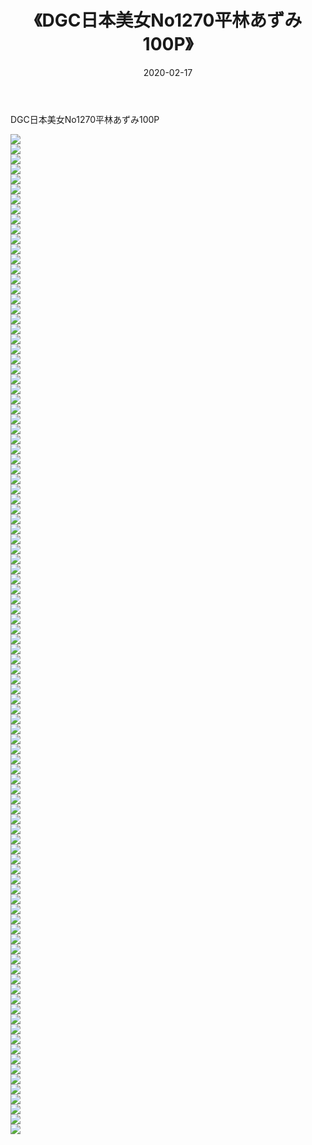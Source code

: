 ﻿---
layout: post
title:  《DGC日本美女No1270平林あずみ100P》
date:   2020-02-17
img: http://pic.660000.xyz/1:/性感/2020/DGC日本美女No1270平林あずみ100P/000.jpg
categories: [美女, 清纯, 唯美]
---

DGC日本美女No1270平林あずみ100P

  ![](http://pic.660000.xyz/1:/性感/2020/DGC日本美女No1270平林あずみ100P/001.jpg) <br> ![](http://pic.660000.xyz/1:/性感/2020/DGC日本美女No1270平林あずみ100P/002.jpg) <br> ![](http://pic.660000.xyz/1:/性感/2020/DGC日本美女No1270平林あずみ100P/003.jpg) <br> ![](http://pic.660000.xyz/1:/性感/2020/DGC日本美女No1270平林あずみ100P/004.jpg) <br> ![](http://pic.660000.xyz/1:/性感/2020/DGC日本美女No1270平林あずみ100P/005.jpg) <br> ![](http://pic.660000.xyz/1:/性感/2020/DGC日本美女No1270平林あずみ100P/006.jpg) <br> ![](http://pic.660000.xyz/1:/性感/2020/DGC日本美女No1270平林あずみ100P/007.jpg) <br> ![](http://pic.660000.xyz/1:/性感/2020/DGC日本美女No1270平林あずみ100P/008.jpg) <br> ![](http://pic.660000.xyz/1:/性感/2020/DGC日本美女No1270平林あずみ100P/009.jpg) <br> ![](http://pic.660000.xyz/1:/性感/2020/DGC日本美女No1270平林あずみ100P/010.jpg) <br> ![](http://pic.660000.xyz/1:/性感/2020/DGC日本美女No1270平林あずみ100P/011.jpg) <br> ![](http://pic.660000.xyz/1:/性感/2020/DGC日本美女No1270平林あずみ100P/012.jpg) <br> ![](http://pic.660000.xyz/1:/性感/2020/DGC日本美女No1270平林あずみ100P/013.jpg) <br> ![](http://pic.660000.xyz/1:/性感/2020/DGC日本美女No1270平林あずみ100P/014.jpg) <br> ![](http://pic.660000.xyz/1:/性感/2020/DGC日本美女No1270平林あずみ100P/015.jpg) <br> ![](http://pic.660000.xyz/1:/性感/2020/DGC日本美女No1270平林あずみ100P/016.jpg) <br> ![](http://pic.660000.xyz/1:/性感/2020/DGC日本美女No1270平林あずみ100P/017.jpg) <br> ![](http://pic.660000.xyz/1:/性感/2020/DGC日本美女No1270平林あずみ100P/018.jpg) <br> ![](http://pic.660000.xyz/1:/性感/2020/DGC日本美女No1270平林あずみ100P/019.jpg) <br> ![](http://pic.660000.xyz/1:/性感/2020/DGC日本美女No1270平林あずみ100P/020.jpg) <br> ![](http://pic.660000.xyz/1:/性感/2020/DGC日本美女No1270平林あずみ100P/021.jpg) <br> ![](http://pic.660000.xyz/1:/性感/2020/DGC日本美女No1270平林あずみ100P/022.jpg) <br> ![](http://pic.660000.xyz/1:/性感/2020/DGC日本美女No1270平林あずみ100P/023.jpg) <br> ![](http://pic.660000.xyz/1:/性感/2020/DGC日本美女No1270平林あずみ100P/024.jpg) <br> ![](http://pic.660000.xyz/1:/性感/2020/DGC日本美女No1270平林あずみ100P/025.jpg) <br> ![](http://pic.660000.xyz/1:/性感/2020/DGC日本美女No1270平林あずみ100P/026.jpg) <br> ![](http://pic.660000.xyz/1:/性感/2020/DGC日本美女No1270平林あずみ100P/027.jpg) <br> ![](http://pic.660000.xyz/1:/性感/2020/DGC日本美女No1270平林あずみ100P/028.jpg) <br> ![](http://pic.660000.xyz/1:/性感/2020/DGC日本美女No1270平林あずみ100P/029.jpg) <br> ![](http://pic.660000.xyz/1:/性感/2020/DGC日本美女No1270平林あずみ100P/030.jpg) <br> ![](http://pic.660000.xyz/1:/性感/2020/DGC日本美女No1270平林あずみ100P/031.jpg) <br> ![](http://pic.660000.xyz/1:/性感/2020/DGC日本美女No1270平林あずみ100P/032.jpg) <br> ![](http://pic.660000.xyz/1:/性感/2020/DGC日本美女No1270平林あずみ100P/033.jpg) <br> ![](http://pic.660000.xyz/1:/性感/2020/DGC日本美女No1270平林あずみ100P/034.jpg) <br> ![](http://pic.660000.xyz/1:/性感/2020/DGC日本美女No1270平林あずみ100P/035.jpg) <br> ![](http://pic.660000.xyz/1:/性感/2020/DGC日本美女No1270平林あずみ100P/036.jpg) <br> ![](http://pic.660000.xyz/1:/性感/2020/DGC日本美女No1270平林あずみ100P/037.jpg) <br> ![](http://pic.660000.xyz/1:/性感/2020/DGC日本美女No1270平林あずみ100P/038.jpg) <br> ![](http://pic.660000.xyz/1:/性感/2020/DGC日本美女No1270平林あずみ100P/039.jpg) <br> ![](http://pic.660000.xyz/1:/性感/2020/DGC日本美女No1270平林あずみ100P/040.jpg) <br> ![](http://pic.660000.xyz/1:/性感/2020/DGC日本美女No1270平林あずみ100P/041.jpg) <br> ![](http://pic.660000.xyz/1:/性感/2020/DGC日本美女No1270平林あずみ100P/042.jpg) <br> ![](http://pic.660000.xyz/1:/性感/2020/DGC日本美女No1270平林あずみ100P/043.jpg) <br> ![](http://pic.660000.xyz/1:/性感/2020/DGC日本美女No1270平林あずみ100P/044.jpg) <br> ![](http://pic.660000.xyz/1:/性感/2020/DGC日本美女No1270平林あずみ100P/045.jpg) <br> ![](http://pic.660000.xyz/1:/性感/2020/DGC日本美女No1270平林あずみ100P/046.jpg) <br> ![](http://pic.660000.xyz/1:/性感/2020/DGC日本美女No1270平林あずみ100P/047.jpg) <br> ![](http://pic.660000.xyz/1:/性感/2020/DGC日本美女No1270平林あずみ100P/048.jpg) <br> ![](http://pic.660000.xyz/1:/性感/2020/DGC日本美女No1270平林あずみ100P/049.jpg) <br> ![](http://pic.660000.xyz/1:/性感/2020/DGC日本美女No1270平林あずみ100P/050.jpg) <br> ![](http://pic.660000.xyz/1:/性感/2020/DGC日本美女No1270平林あずみ100P/051.jpg) <br> ![](http://pic.660000.xyz/1:/性感/2020/DGC日本美女No1270平林あずみ100P/052.jpg) <br> ![](http://pic.660000.xyz/1:/性感/2020/DGC日本美女No1270平林あずみ100P/053.jpg) <br> ![](http://pic.660000.xyz/1:/性感/2020/DGC日本美女No1270平林あずみ100P/054.jpg) <br> ![](http://pic.660000.xyz/1:/性感/2020/DGC日本美女No1270平林あずみ100P/055.jpg) <br> ![](http://pic.660000.xyz/1:/性感/2020/DGC日本美女No1270平林あずみ100P/056.jpg) <br> ![](http://pic.660000.xyz/1:/性感/2020/DGC日本美女No1270平林あずみ100P/057.jpg) <br> ![](http://pic.660000.xyz/1:/性感/2020/DGC日本美女No1270平林あずみ100P/058.jpg) <br> ![](http://pic.660000.xyz/1:/性感/2020/DGC日本美女No1270平林あずみ100P/059.jpg) <br> ![](http://pic.660000.xyz/1:/性感/2020/DGC日本美女No1270平林あずみ100P/060.jpg) <br> ![](http://pic.660000.xyz/1:/性感/2020/DGC日本美女No1270平林あずみ100P/061.jpg) <br> ![](http://pic.660000.xyz/1:/性感/2020/DGC日本美女No1270平林あずみ100P/062.jpg) <br> ![](http://pic.660000.xyz/1:/性感/2020/DGC日本美女No1270平林あずみ100P/063.jpg) <br> ![](http://pic.660000.xyz/1:/性感/2020/DGC日本美女No1270平林あずみ100P/064.jpg) <br> ![](http://pic.660000.xyz/1:/性感/2020/DGC日本美女No1270平林あずみ100P/065.jpg) <br> ![](http://pic.660000.xyz/1:/性感/2020/DGC日本美女No1270平林あずみ100P/066.jpg) <br> ![](http://pic.660000.xyz/1:/性感/2020/DGC日本美女No1270平林あずみ100P/067.jpg) <br> ![](http://pic.660000.xyz/1:/性感/2020/DGC日本美女No1270平林あずみ100P/068.jpg) <br> ![](http://pic.660000.xyz/1:/性感/2020/DGC日本美女No1270平林あずみ100P/069.jpg) <br> ![](http://pic.660000.xyz/1:/性感/2020/DGC日本美女No1270平林あずみ100P/070.jpg) <br> ![](http://pic.660000.xyz/1:/性感/2020/DGC日本美女No1270平林あずみ100P/071.jpg) <br> ![](http://pic.660000.xyz/1:/性感/2020/DGC日本美女No1270平林あずみ100P/072.jpg) <br> ![](http://pic.660000.xyz/1:/性感/2020/DGC日本美女No1270平林あずみ100P/073.jpg) <br> ![](http://pic.660000.xyz/1:/性感/2020/DGC日本美女No1270平林あずみ100P/074.jpg) <br> ![](http://pic.660000.xyz/1:/性感/2020/DGC日本美女No1270平林あずみ100P/075.jpg) <br> ![](http://pic.660000.xyz/1:/性感/2020/DGC日本美女No1270平林あずみ100P/076.jpg) <br> ![](http://pic.660000.xyz/1:/性感/2020/DGC日本美女No1270平林あずみ100P/077.jpg) <br> ![](http://pic.660000.xyz/1:/性感/2020/DGC日本美女No1270平林あずみ100P/078.jpg) <br> ![](http://pic.660000.xyz/1:/性感/2020/DGC日本美女No1270平林あずみ100P/079.jpg) <br> ![](http://pic.660000.xyz/1:/性感/2020/DGC日本美女No1270平林あずみ100P/080.jpg) <br> ![](http://pic.660000.xyz/1:/性感/2020/DGC日本美女No1270平林あずみ100P/081.jpg) <br> ![](http://pic.660000.xyz/1:/性感/2020/DGC日本美女No1270平林あずみ100P/082.jpg) <br> ![](http://pic.660000.xyz/1:/性感/2020/DGC日本美女No1270平林あずみ100P/083.jpg) <br> ![](http://pic.660000.xyz/1:/性感/2020/DGC日本美女No1270平林あずみ100P/084.jpg) <br> ![](http://pic.660000.xyz/1:/性感/2020/DGC日本美女No1270平林あずみ100P/085.jpg) <br> ![](http://pic.660000.xyz/1:/性感/2020/DGC日本美女No1270平林あずみ100P/086.jpg) <br> ![](http://pic.660000.xyz/1:/性感/2020/DGC日本美女No1270平林あずみ100P/087.jpg) <br> ![](http://pic.660000.xyz/1:/性感/2020/DGC日本美女No1270平林あずみ100P/088.jpg) <br> ![](http://pic.660000.xyz/1:/性感/2020/DGC日本美女No1270平林あずみ100P/089.jpg) <br> ![](http://pic.660000.xyz/1:/性感/2020/DGC日本美女No1270平林あずみ100P/090.jpg) <br> ![](http://pic.660000.xyz/1:/性感/2020/DGC日本美女No1270平林あずみ100P/091.jpg) <br> ![](http://pic.660000.xyz/1:/性感/2020/DGC日本美女No1270平林あずみ100P/092.jpg) <br> ![](http://pic.660000.xyz/1:/性感/2020/DGC日本美女No1270平林あずみ100P/093.jpg) <br> ![](http://pic.660000.xyz/1:/性感/2020/DGC日本美女No1270平林あずみ100P/094.jpg) <br> ![](http://pic.660000.xyz/1:/性感/2020/DGC日本美女No1270平林あずみ100P/095.jpg) <br> ![](http://pic.660000.xyz/1:/性感/2020/DGC日本美女No1270平林あずみ100P/096.jpg) <br> ![](http://pic.660000.xyz/1:/性感/2020/DGC日本美女No1270平林あずみ100P/097.jpg) <br> ![](http://pic.660000.xyz/1:/性感/2020/DGC日本美女No1270平林あずみ100P/098.jpg) <br> ![](http://pic.660000.xyz/1:/性感/2020/DGC日本美女No1270平林あずみ100P/099.jpg) <br> ![](http://pic.660000.xyz/1:/性感/2020/DGC日本美女No1270平林あずみ100P/100.jpg) <br>